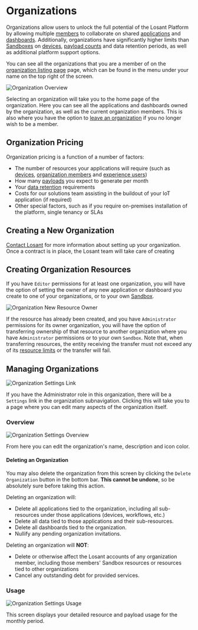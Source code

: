 # Organizations

Organizations allow users to unlock the full potential of the Losant Platform by allowing multiple [members](/organizations/members/) to collaborate on shared [applications](/applications/overview/) and [dashboards](/dashboards/overview/). Additionally, organizations have significantly higher limits than [Sandboxes](/user-accounts/sandbox/) on [devices](/devices/overview/), [payload counts](/organizations/resource-limits/#payload-limits) and data retention periods, as well as additional platform support options.

You can see all the organizations that you are a member of on the <a href="https://app.losant.com/organizations" target="\_blank">organization listing page</a> page, which can be found in the menu under your name on the top right of the screen.

![Organization Overview](/images/organizations/organization-overview.png "Organization Overview")

Selecting an organization will take you to the home page of the organization. Here you can see all the applications and dashboards owned by the organization, as well as the current organization members. This is also where you have the option to [leave an organization](/organizations/members/#leaving-an-organization) if you no longer wish to be a member.

## Organization Pricing

Organization pricing is a function of a number of factors:

* The number of resources your applications will require (such as [devices](/devices/overview/), [organization members](/organizations/members/) and [experience users](/experiences/users/))
* How many [payloads](/organizations/resource-limits/#payload-limits) you expect to generate per month
* Your [data retention](/organizations/resource-limits/#data-retention) requirements
* Costs for our solutions team assisting in the buildout of your IoT application (if required)
* Other special factors, such as if you require on-premises installation of the platform, single tenancy or SLAs

## Creating a New Organization

[Contact Losant](https://www.losant.com/contact-us) for more information about setting up your organization. Once a contract is in place, the Losant team will take care of creating

## Creating Organization Resources

If you have `Editor` permissions for at least one organization, you will have the option of setting the owner of any new application or dashboard you create to one of your organizations, or to your own [Sandbox](/user-accounts/sandbox/).

![Organization New Resource Owner](/images/organizations/organization-new-resource-owner.png "Organization New Resource Owner")

If the resource has already been created, and you have `Administrator` permissions for its owner organization, you will have the option of transferring ownership of that resource to another organization where you have `Administrator` permissions or to your own `Sandbox`. Note that, when transferring resources, the entity receiving the transfer must not exceed any of its [resource limits](/organizations/resource-limits/) or the transfer will fail.

## Managing Organizations

![Organization Settings Link](/images/organizations/organization-settings-link.png "Organization Settings Link")

If you have the Administrator role in this organization, there will be a `Settings` link in the organization subnavigation. Clicking this will take you to a page where you can edit many aspects of the organization itself.

### Overview

![Organization Settings Overview](/images/organizations/org-settings-overview.png "Organization Settings Overview")

From here you can edit the organization's name, description and icon color.

#### Deleting an Organization

You may also delete the organization from this screen by clicking the `Delete Organization` button in the bottom bar. **This cannot be undone**, so be absolutely sure before taking this action.

Deleting an organization will:

* Delete all applications tied to the organization, including all sub-resources under those applications (devices, workflows, etc.)
* Delete all data tied to those applications and their sub-resources.
* Delete all dashboards tied to the organization.
* Nullify any pending organization invitations.

Deleting an organization will **NOT**:

* Delete or otherwise affect the Losant accounts of any organization member, including those members' Sandbox resources or resources tied to other organizations
* Cancel any outstanding debt for provided services.

### Usage

![Organization Settings Usage](/images/organizations/org-settings-usage.png "Organization Settings Usage")

This screen displays your detailed resource and payload usage for the monthly period.
